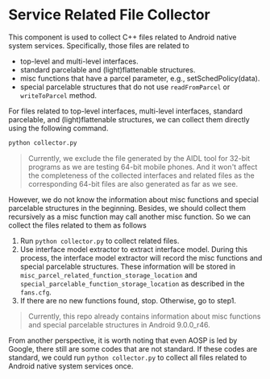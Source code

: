 # Service Related File Collector

This component is used to collect C++ files related to Android native system services. Specifically, those files are related to

- top-level and multi-level interfaces.
- standard parcelable and (light)flattenable structures.
- misc functions that have a parcel parameter, e.g., setSchedPolicy(data).
- special parcelable structures that do not use `readFromParcel` or `writeToParcel` method.

For files related to top-level interfaces, multi-level interfaces, standard parcelable, and (light)flattenable structures, we can collect them directly using the following command.

```bash
python collector.py
```

> Currently, we exclude the file generated by the AIDL tool for 32-bit programs as we are testing 64-bit mobile phones. And it won't affect the completeness of the collected interfaces and related files as the corresponding 64-bit files are also generated as far as we see.

However, we do not know the information about misc functions and special parcelable structures in the beginning. Besides, we should collect them recursively as a misc function may call another misc function. So we can collect the files related to them as follows
1. Run `python collector.py` to collect related files.
2. Use interface model extractor to extract interface model. During this process, the interface model extractor will record the misc functions and special parcelable structures. These information will be stored in `misc_parcel_related_function_storage_location` and  `special_parcelable_function_storage_location` as described in the `fans.cfg`.
3. If there are no new functions found, stop. Otherwise, go to step1. 

> Currently, this repo already contains information about misc functions and special parcelable structures in Android 9.0.0_r46.

From another perspective, it is worth noting that even AOSP is led by Google, there still are some codes that are not standard. If these codes are standard, we could run `python collector.py` to collect all files related to Android native system services once.